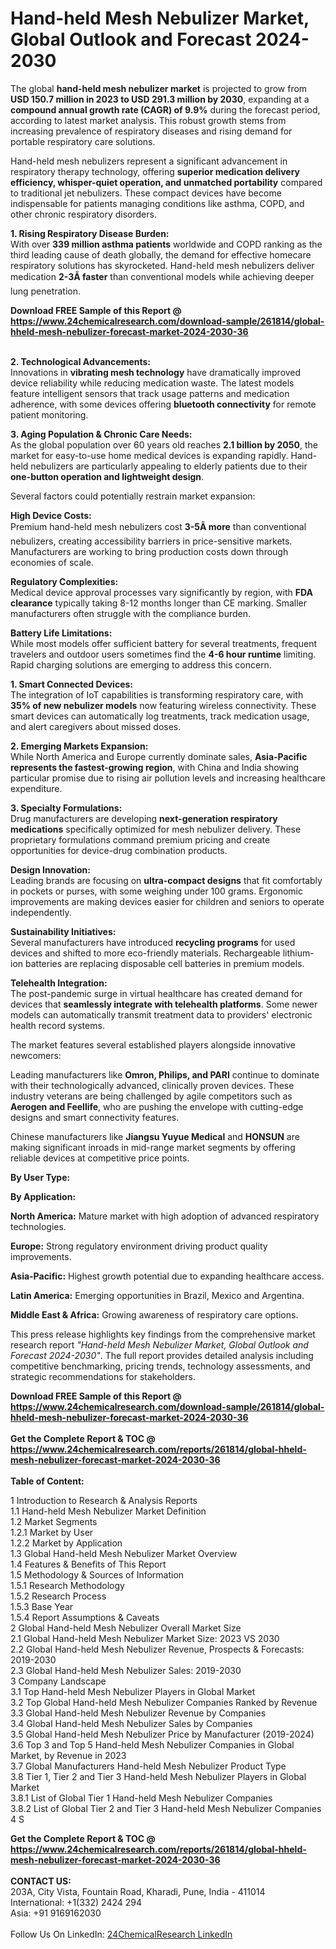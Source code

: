 <h1>Hand-held Mesh Nebulizer Market, Global Outlook and Forecast 2024-2030</h1><p>The global <strong>hand-held mesh nebulizer market</strong> is projected to grow from <strong>USD 150.7 million in 2023 to USD 291.3 million by 2030</strong>, expanding at a <strong>compound annual growth rate (CAGR) of 9.9%</strong> during the forecast period, according to latest market analysis. This robust growth stems from increasing prevalence of respiratory diseases and rising demand for portable respiratory care solutions.</p><p>Hand-held mesh nebulizers represent a significant advancement in respiratory therapy technology, offering <strong>superior medication delivery efficiency, whisper-quiet operation, and unmatched portability</strong> compared to traditional jet nebulizers. These compact devices have become indispensable for patients managing conditions like asthma, COPD, and other chronic respiratory disorders.</p><p><strong>1. Rising Respiratory Disease Burden:</strong><br>
With over <strong>339 million asthma patients</strong> worldwide and COPD ranking as the third leading cause of death globally, the demand for effective homecare respiratory solutions has skyrocketed. Hand-held mesh nebulizers deliver medication <strong>2-3Ã faster</strong> than conventional models while achieving deeper lung penetration.</p><div><b>Download FREE Sample of this Report @ 
            <a href="https://www.24chemicalresearch.com/download-sample/261814/global-hheld-mesh-nebulizer-forecast-market-2024-2030-36">
            https://www.24chemicalresearch.com/download-sample/261814/global-hheld-mesh-nebulizer-forecast-market-2024-2030-36</a></b></div><br><p><strong>2. Technological Advancements:</strong><br>
Innovations in <strong>vibrating mesh technology</strong> have dramatically improved device reliability while reducing medication waste. The latest models feature intelligent sensors that track usage patterns and medication adherence, with some devices offering <strong>bluetooth connectivity</strong> for remote patient monitoring.</p><p><strong>3. Aging Population &amp; Chronic Care Needs:</strong><br>
As the global population over 60 years old reaches <strong>2.1 billion by 2050</strong>, the market for easy-to-use home medical devices is expanding rapidly. Hand-held nebulizers are particularly appealing to elderly patients due to their <strong>one-button operation and lightweight design</strong>.</p><p>Several factors could potentially restrain market expansion:</p><p><strong>High Device Costs:</strong><br>
	Premium hand-held mesh nebulizers cost <strong>3-5Ã more</strong> than conventional nebulizers, creating accessibility barriers in price-sensitive markets. Manufacturers are working to bring production costs down through economies of scale.</p><p><strong>Regulatory Complexities:</strong><br>
	Medical device approval processes vary significantly by region, with <strong>FDA clearance</strong> typically taking 8-12 months longer than CE marking. Smaller manufacturers often struggle with the compliance burden.</p><p><strong>Battery Life Limitations:</strong><br>
	While most models offer sufficient battery for several treatments, frequent travelers and outdoor users sometimes find the <strong>4-6 hour runtime</strong> limiting. Rapid charging solutions are emerging to address this concern.</p><p><strong>1. Smart Connected Devices:</strong><br>
The integration of IoT capabilities is transforming respiratory care, with <strong>35% of new nebulizer models</strong> now featuring wireless connectivity. These smart devices can automatically log treatments, track medication usage, and alert caregivers about missed doses.</p><p><strong>2. Emerging Markets Expansion:</strong><br>
While North America and Europe currently dominate sales, <strong>Asia-Pacific represents the fastest-growing region</strong>, with China and India showing particular promise due to rising air pollution levels and increasing healthcare expenditure.</p><p><strong>3. Specialty Formulations:</strong><br>
Drug manufacturers are developing <strong>next-generation respiratory medications</strong> specifically optimized for mesh nebulizer delivery. These proprietary formulations command premium pricing and create opportunities for device-drug combination products.</p><p><strong>Design Innovation:</strong><br>
	Leading brands are focusing on <strong>ultra-compact designs</strong> that fit comfortably in pockets or purses, with some weighing under 100 grams. Ergonomic improvements are making devices easier for children and seniors to operate independently.</p><p><strong>Sustainability Initiatives:</strong><br>
	Several manufacturers have introduced <strong>recycling programs</strong> for used devices and shifted to more eco-friendly materials. Rechargeable lithium-ion batteries are replacing disposable cell batteries in premium models.</p><p><strong>Telehealth Integration:</strong><br>
	The post-pandemic surge in virtual healthcare has created demand for devices that <strong>seamlessly integrate with telehealth platforms</strong>. Some newer models can automatically transmit treatment data to providers' electronic health record systems.</p><p>The market features several established players alongside innovative newcomers:</p><p>Leading manufacturers like <strong>Omron, Philips, and PARI</strong> continue to dominate with their technologically advanced, clinically proven devices. These industry veterans are being challenged by agile competitors such as <strong>Aerogen and Feellife</strong>, who are pushing the envelope with cutting-edge designs and smart connectivity features.</p><p>Chinese manufacturers like <strong>Jiangsu Yuyue Medical</strong> and <strong>HONSUN</strong> are making significant inroads in mid-range market segments by offering reliable devices at competitive price points.</p><p><strong>By User Type:</strong></p><p><strong>By Application:</strong></p><p><strong>North America:</strong> Mature market with high adoption of advanced respiratory technologies.</p><p><strong>Europe:</strong> Strong regulatory environment driving product quality improvements.</p><p><strong>Asia-Pacific:</strong> Highest growth potential due to expanding healthcare access.</p><p><strong>Latin America:</strong> Emerging opportunities in Brazil, Mexico and Argentina.</p><p><strong>Middle East &amp; Africa:</strong> Growing awareness of respiratory care options.</p><p>This press release highlights key findings from the comprehensive market research report <em>"Hand-held Mesh Nebulizer Market, Global Outlook and Forecast 2024-2030"</em>. The full report provides detailed analysis including competitive benchmarking, pricing trends, technology assessments, and strategic recommendations for stakeholders.</p><div><b>Download FREE Sample of this Report @ 
            <a href="https://www.24chemicalresearch.com/download-sample/261814/global-hheld-mesh-nebulizer-forecast-market-2024-2030-36">
            https://www.24chemicalresearch.com/download-sample/261814/global-hheld-mesh-nebulizer-forecast-market-2024-2030-36</a></b></div><br><div><b>Get the Complete Report & TOC @ 
            <a href="https://www.24chemicalresearch.com/reports/261814/global-hheld-mesh-nebulizer-forecast-market-2024-2030-36">
            https://www.24chemicalresearch.com/reports/261814/global-hheld-mesh-nebulizer-forecast-market-2024-2030-36</a></b></div><br>
            <b>Table of Content:</b><p>1 Introduction to Research & Analysis Reports<br />
    1.1 Hand-held Mesh Nebulizer Market Definition<br />
    1.2 Market Segments<br />
        1.2.1 Market by User<br />
        1.2.2 Market by Application<br />
    1.3 Global Hand-held Mesh Nebulizer Market Overview<br />
    1.4 Features & Benefits of This Report<br />
    1.5 Methodology & Sources of Information<br />
        1.5.1 Research Methodology<br />
        1.5.2 Research Process<br />
        1.5.3 Base Year<br />
        1.5.4 Report Assumptions & Caveats<br />
2 Global Hand-held Mesh Nebulizer Overall Market Size<br />
    2.1 Global Hand-held Mesh Nebulizer Market Size: 2023 VS 2030<br />
    2.2 Global Hand-held Mesh Nebulizer Revenue, Prospects & Forecasts: 2019-2030<br />
    2.3 Global Hand-held Mesh Nebulizer Sales: 2019-2030<br />
3 Company Landscape<br />
    3.1 Top Hand-held Mesh Nebulizer Players in Global Market<br />
    3.2 Top Global Hand-held Mesh Nebulizer Companies Ranked by Revenue<br />
    3.3 Global Hand-held Mesh Nebulizer Revenue by Companies<br />
    3.4 Global Hand-held Mesh Nebulizer Sales by Companies<br />
    3.5 Global Hand-held Mesh Nebulizer Price by Manufacturer (2019-2024)<br />
    3.6 Top 3 and Top 5 Hand-held Mesh Nebulizer Companies in Global Market, by Revenue in 2023<br />
    3.7 Global Manufacturers Hand-held Mesh Nebulizer Product Type<br />
    3.8 Tier 1, Tier 2 and Tier 3 Hand-held Mesh Nebulizer Players in Global Market<br />
        3.8.1 List of Global Tier 1 Hand-held Mesh Nebulizer Companies<br />
        3.8.2 List of Global Tier 2 and Tier 3 Hand-held Mesh Nebulizer Companies<br />
4 S</p><div><b>Get the Complete Report & TOC @ 
            <a href="https://www.24chemicalresearch.com/reports/261814/global-hheld-mesh-nebulizer-forecast-market-2024-2030-36">
            https://www.24chemicalresearch.com/reports/261814/global-hheld-mesh-nebulizer-forecast-market-2024-2030-36</a></b></div><br><b>CONTACT US:</b><br>
            203A, City Vista, Fountain Road, Kharadi, Pune, India - 411014<br>
            International: +1(332) 2424 294<br>
            Asia: +91 9169162030 <br><br>
            Follow Us On LinkedIn: <a href="https://www.linkedin.com/company/24chemicalresearch/">24ChemicalResearch LinkedIn</a>